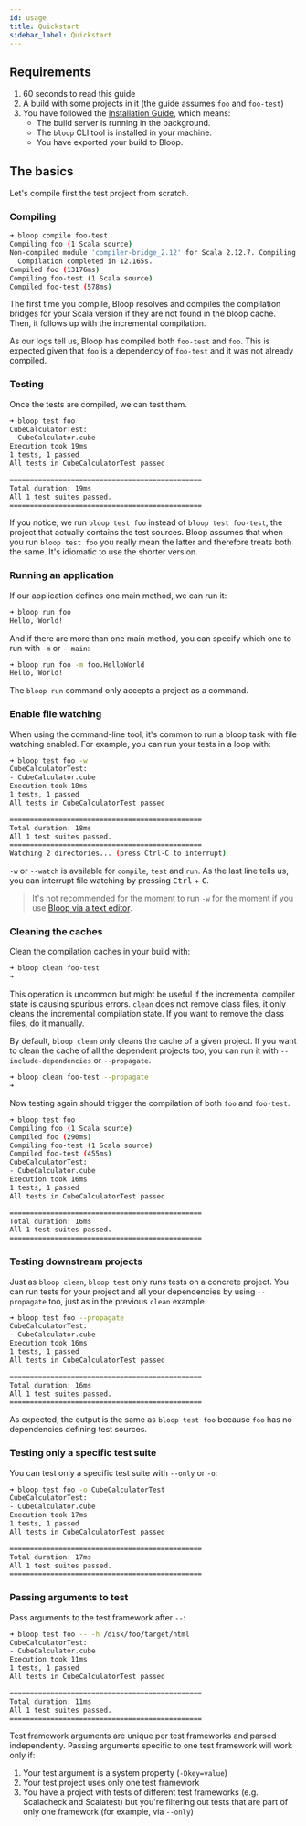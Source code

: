 ```yaml
---
id: usage
title: Quickstart
sidebar_label: Quickstart
---
```


## Requirements

1. 60 seconds to read this guide
1. A build with some projects in it (the guide assumes `foo` and `foo-test`)
1. You have followed the [Installation Guide](../setup), which means:
    * The build server is running in the background.
    * The `bloop` CLI tool is installed in your machine.
    * You have exported your build to Bloop.
    
## The basics

Let's compile first the test project from scratch.

### Compiling

```bash
➜ bloop compile foo-test
Compiling foo (1 Scala source)
Non-compiled module 'compiler-bridge_2.12' for Scala 2.12.7. Compiling...
  Compilation completed in 12.165s.
Compiled foo (13176ms)
Compiling foo-test (1 Scala source)
Compiled foo-test (578ms)
```

The first time you compile, Bloop resolves and compiles the compilation bridges for your Scala
version if they are not found in the bloop cache. Then, it follows up with the incremental
compilation.

As our logs tell us, Bloop has compiled both `foo-test` and `foo`. This is expected given that `foo`
is a dependency of `foo-test` and it was not already compiled.

### Testing

Once the tests are compiled, we can test them.

```bash
➜ bloop test foo
CubeCalculatorTest:
- CubeCalculator.cube
Execution took 19ms
1 tests, 1 passed
All tests in CubeCalculatorTest passed

===============================================
Total duration: 19ms
All 1 test suites passed.
===============================================
```

If you notice, we run `bloop test foo` instead of `bloop test foo-test`, the project that actually
contains the test sources. Bloop assumes that when you run `bloop test foo` you really mean the
latter and therefore treats both the same. It's idiomatic to use the shorter version.

### Running an application

If our application defines one main method, we can run it:

```bash
➜ bloop run foo
Hello, World!
```

And if there are more than one main method, you can specify which one to run with `-m` or `--main`:

```bash
➜ bloop run foo -m foo.HelloWorld
Hello, World!
```

The `bloop run` command only accepts a project as a command.

### Enable file watching

When using the command-line tool, it's common to run a bloop task with file watching enabled. For
example, you can run your tests in a loop with:

```bash
➜ bloop test foo -w
CubeCalculatorTest:
- CubeCalculator.cube
Execution took 18ms
1 tests, 1 passed
All tests in CubeCalculatorTest passed

===============================================
Total duration: 18ms
All 1 test suites passed.
===============================================
Watching 2 directories... (press Ctrl-C to interrupt)
```

`-w` or `--watch` is available for `compile`, `test` and `run`. As the last line tells us, you can
interrupt file watching by pressing <kbd>Ctrl</kbd> + <kbd>C</kbd>.

> It's not recommended for the moment to run `-w` for the moment if you use [Bloop via a text editor](ides/overview).

### Cleaning the caches

Clean the compilation caches in your build with:

```bash
➜ bloop clean foo-test
➜
```

This operation is uncommon but might be useful if the incremental compiler state is causing spurious
errors. `clean` does not remove class files, it only cleans the incremental compilation state. If
you want to remove the class files, do it manually.
 
By default, `bloop clean` only cleans the cache of a given project. If you want to clean the cache
of all the dependent projects too, you can run it with `--include-dependencies` or `--propagate`.

```bash
➜ bloop clean foo-test --propagate
➜
```

Now testing again should trigger the compilation of both `foo` and `foo-test`.

```bash
➜ bloop test foo
Compiling foo (1 Scala source)
Compiled foo (290ms)
Compiling foo-test (1 Scala source)
Compiled foo-test (455ms)
CubeCalculatorTest:
- CubeCalculator.cube
Execution took 16ms
1 tests, 1 passed
All tests in CubeCalculatorTest passed

===============================================
Total duration: 16ms
All 1 test suites passed.
===============================================
```

### Testing downstream projects

Just as `bloop clean`, `bloop test` only runs tests on a concrete project. You can run tests for
your project and all your dependencies by using `--propagate` too, just as in the previous `clean`
example.

```bash
➜ bloop test foo --propagate
CubeCalculatorTest:
- CubeCalculator.cube
Execution took 16ms
1 tests, 1 passed
All tests in CubeCalculatorTest passed

===============================================
Total duration: 16ms
All 1 test suites passed.
===============================================
```

As expected, the output is the same as `bloop test foo` because `foo` has no dependencies defining
test sources.

### Testing only a specific test suite

You can test only a specific test suite with `--only` or `-o`:

```bash
➜ bloop test foo -o CubeCalculatorTest
CubeCalculatorTest:
- CubeCalculator.cube
Execution took 17ms
1 tests, 1 passed
All tests in CubeCalculatorTest passed

===============================================
Total duration: 17ms
All 1 test suites passed.
===============================================
```

### Passing arguments to test

Pass arguments to the test framework after `--`:

```bash
➜ bloop test foo -- -h /disk/foo/target/html
CubeCalculatorTest:
- CubeCalculator.cube
Execution took 11ms
1 tests, 1 passed
All tests in CubeCalculatorTest passed

===============================================
Total duration: 11ms
All 1 test suites passed.
===============================================
```

Test framework arguments are unique per test frameworks and parsed independently. Passing arguments
specific to one test framework will work only if:

1. Your test argument is a system property (`-Dkey=value`)
1. Your test project uses only one test framework
1. You have a project with tests of different test frameworks (e.g. Scalacheck and Scalatest) but
you're filtering out tests that are part of only one framework (for example, via `--only`)

